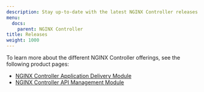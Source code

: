 ```yaml
---
description: Stay up-to-date with the latest NGINX Controller releases.
menu:
  docs:
    parent: NGINX Controller
title: Releases
weight: 1000
---
```


To learn more about the different NGINX Controller offerings, see the following product pages:

- [NGINX Controller Application Delivery Module](https://www.nginx.com/products/nginx-controller/load-balancer-application-delivery/)
- [NGINX Controller API Management Module](https://www.nginx.com/products/nginx-controller/api-management/)

